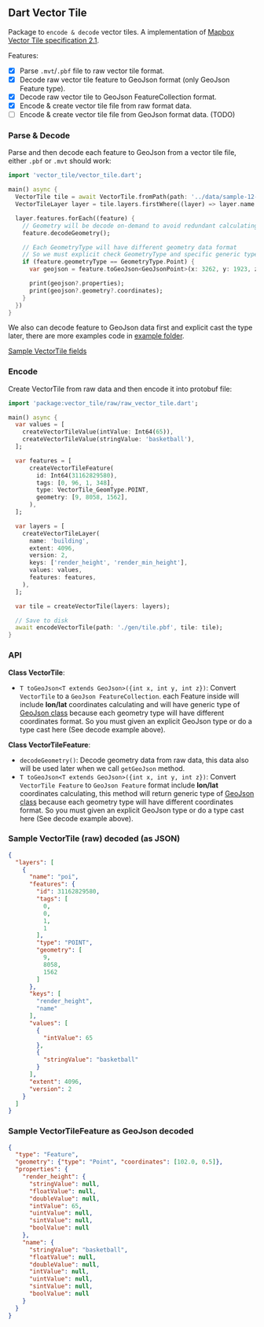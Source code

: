 ## Dart Vector Tile
Package to `encode & decode` vector tiles. A implementation of [Mapbox Vector Tile specification 2.1](https://github.com/mapbox/vector-tile-spec).

Features:
- [x] Parse `.mvt`/`.pbf` file to raw vector tile format.
- [x] Decode raw vector tile feature to GeoJson format (only GeoJson Feature type).
- [x] Decode raw vector tile to GeoJson FeatureCollection format.
- [x] Encode & create vector tile file from raw format data.
- [ ] Encode & create vector tile file from GeoJson format data. (TODO)

### Parse & Decode
Parse and then decode each feature to GeoJson from a vector tile file, 
either `.pbf` or `.mvt` should work:

```dart
import 'vector_tile/vector_tile.dart';

main() async {
  VectorTile tile = await VectorTile.fromPath(path: '../data/sample-12-3262-1923.pbf');
  VectorTileLayer layer = tile.layers.firstWhere((layer) => layer.name == 'transportation');

  layer.features.forEach((feature) {
    // Geometry will be decode on-demand to avoid redundant calculating
    feature.decodeGeometry();

    // Each GeometryType will have different geometry data format
    // So we must explicit check GeometryType and specific generic type here
    if (feature.geometryType == GeometryType.Point) {
      var geojson = feature.toGeoJson<GeoJsonPoint>(x: 3262, y: 1923, z: 12);

      print(geojson?.properties);
      print(geojson?.geometry?.coordinates);
    }
  })
}
```

We also can decode feature to GeoJson data first and explicit cast the type later, there are more examples code in [example folder](example/lib/main.dart).

[Sample VectorTile fields](#sample-vectortile-raw-decoded-as-json)

### Encode
Create VectorTile from raw data and then encode it into protobuf file:

```dart
import 'package:vector_tile/raw/raw_vector_tile.dart';

main() async {
  var values = [
    createVectorTileValue(intValue: Int64(65)),
    createVectorTileValue(stringValue: 'basketball'),
  ];

  var features = [
      createVectorTileFeature(
        id: Int64(31162829580),
        tags: [0, 96, 1, 348],
        type: VectorTile_GeomType.POINT,
        geometry: [9, 8058, 1562],
      ),
  ];

  var layers = [
    createVectorTileLayer(
      name: 'building',
      extent: 4096,
      version: 2,
      keys: ['render_height', 'render_min_height'],
      values: values,
      features: features,
    ),
  ];

  var tile = createVectorTile(layers: layers);

  // Save to disk
  await encodeVectorTile(path: './gen/tile.pbf', tile: tile);
}
```

### API
**Class VectorTile**:

- `T toGeoJson<T extends GeoJson>({int x, int y, int z})`: Convert `VectorTile` to a `GeoJson FeatureCollection`. each Feature inside will include **lon/lat** coordinates calculating and will have generic type of [GeoJson class](lib/util/geo_json.dart) 
because each geometry type will have different coordinates format. So you must given an explicit GeoJson type or do a type cast here (See decode example above).


**Class VectorTileFeature**:

- `decodeGeometry()`: Decode geometry data from raw data, this data also will be used later when we call `getGeoJson` method.
- `T toGeoJson<T extends GeoJson>({int x, int y, int z})`: Convert `VectorTile Feature` to `GeoJson Feature` format include **lon/lat** coordinates calculating, this method will return generic type of [GeoJson class](lib/util/geo_json.dart) 
because each geometry type will have different coordinates format. So you must given an explicit GeoJson type or do a type cast here (See decode example above).

### Sample VectorTile (raw) decoded (as JSON)
```json
{
  "layers": [
    {
      "name": "poi",
      "features": {
        "id": 31162829580,
        "tags": [
          0,
          0,
          1,
          1
        ],
        "type": "POINT",
        "geometry": [
          9,
          8058,
          1562
        ]
      },
      "keys": [
        "render_height",
        "name"
      ],
      "values": [
        {
          "intValue": 65
        },
        {
          "stringValue": "basketball"
        }
      ],
      "extent": 4096,
      "version": 2
    }
  ]
}
```

### Sample VectorTileFeature as GeoJson decoded
```json
{ 
  "type": "Feature",
  "geometry": {"type": "Point", "coordinates": [102.0, 0.5]},
  "properties": {
    "render_height": {
      "stringValue": null,
      "floatValue": null,
      "doubleValue": null,
      "intValue": 65,
      "uintValue": null,
      "sintValue": null,
      "boolValue": null
    },
    "name": {
      "stringValue": "basketball",
      "floatValue": null,
      "doubleValue": null,
      "intValue": null,
      "uintValue": null,
      "sintValue": null,
      "boolValue": null
    }
  }
}
```
